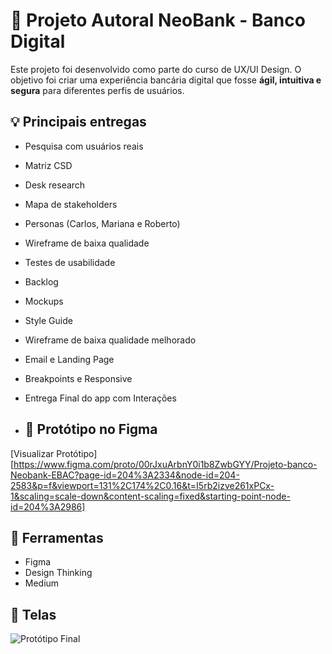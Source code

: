 # 🏦 Projeto Autoral NeoBank - Banco Digital

Este projeto foi desenvolvido como parte do curso de UX/UI Design. O objetivo foi criar uma experiência bancária digital que fosse **ágil, intuitiva e segura** para diferentes perfis de usuários.

## 💡 Principais entregas
- Pesquisa com usuários reais
- Matriz CSD
- Desk research
- Mapa de stakeholders
- Personas (Carlos, Mariana e Roberto)
- Wireframe de baixa qualidade
- Testes de usabilidade
- Backlog
- Mockups
- Style Guide
- Wireframe de baixa qualidade melhorado
- Email e Landing Page
- Breakpoints e Responsive
- Entrega Final do app com Interações

- ## 🔗 Protótipo no Figma
[Visualizar Protótipo][https://www.figma.com/proto/00rJxuArbnY0i1b8ZwbGYY/Projeto-banco-Neobank-EBAC?page-id=204%3A2334&node-id=204-2583&p=f&viewport=131%2C174%2C0.16&t=I5rb2izve261xPCx-1&scaling=scale-down&content-scaling=fixed&starting-point-node-id=204%3A2986]

## 🧩 Ferramentas
- Figma
- Design Thinking
- Medium

## 📸 Telas
![Protótipo Final](https://github.com/user-attachments/assets/ac02740b-8937-412a-b0f4-faa01187ca27)
